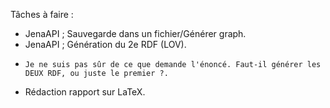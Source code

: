 
Tâches à faire : 
   
  - JenaAPI ; Sauvegarde dans un fichier/Générer graph.
  - JenaAPI ; Génération du 2e RDF (LOV).
  -     Je ne suis pas sûr de ce que demande l'énoncé. Faut-il générer les DEUX RDF, ou juste le premier ?.
  - Rédaction rapport sur LaTeX.
  